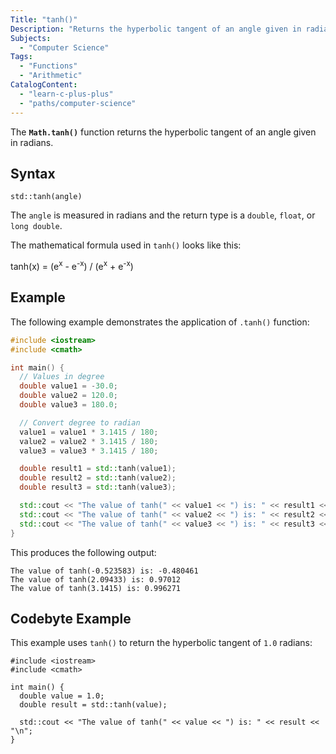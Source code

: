 ```yaml
---
Title: "tanh()"
Description: "Returns the hyperbolic tangent of an angle given in radians."
Subjects:
  - "Computer Science"
Tags:
  - "Functions"
  - "Arithmetic"
CatalogContent:
  - "learn-c-plus-plus"
  - "paths/computer-science"
---
```


The **`Math.tanh()`** function returns the hyperbolic tangent of an angle given in radians.

## Syntax

```pseudo
std::tanh(angle)
```

The `angle` is measured in radians and the return type is a `double`, `float`, or `long double`.

The mathematical formula used in `tanh()` looks like this:

tanh(x) = (e<sup>x</sup> - e<sup>-x</sup>) / (e<sup>x</sup> + e<sup>-x</sup>)

## Example

The following example demonstrates the application of `.tanh()` function:

```cpp
#include <iostream>
#include <cmath>

int main() {
  // Values in degree
  double value1 = -30.0;
  double value2 = 120.0;
  double value3 = 180.0;

  // Convert degree to radian
  value1 = value1 * 3.1415 / 180;
  value2 = value2 * 3.1415 / 180;
  value3 = value3 * 3.1415 / 180;

  double result1 = std::tanh(value1);
  double result2 = std::tanh(value2);
  double result3 = std::tanh(value3);

  std::cout << "The value of tanh(" << value1 << ") is: " << result1 << "\n";
  std::cout << "The value of tanh(" << value2 << ") is: " << result2 << "\n";
  std::cout << "The value of tanh(" << value3 << ") is: " << result3 << "\n";
}
```

This produces the following output:

```shell
The value of tanh(-0.523583) is: -0.480461
The value of tanh(2.09433) is: 0.97012
The value of tanh(3.1415) is: 0.996271
```

## Codebyte Example

This example uses `tanh()` to return the hyperbolic tangent of `1.0` radians:

```codebyte/cpp
#include <iostream>
#include <cmath>

int main() {
  double value = 1.0;
  double result = std::tanh(value);

  std::cout << "The value of tanh(" << value << ") is: " << result << "\n";
}
```
